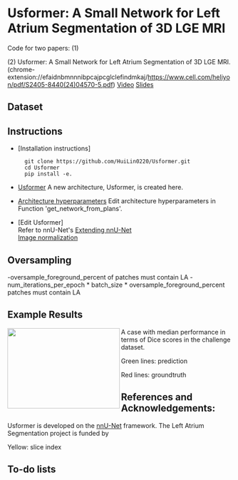 # Usformer: A Small Network for Left Atrium Segmentation of 3D LGE MRI
Code for two papers: 
(1) 

(2) Usformer: A Small Network for Left Atrium Segmentation of 3D LGE MRI.(chrome-extension://efaidnbmnnnibpcajpcglclefindmkaj/https://www.cell.com/heliyon/pdf/S2405-8440(24)04570-5.pdf)
[Video](https://www.youtube.com/watch?v=4Mu5rgfUwoE)
[Slides](https://drive.google.com/file/d/1pWzuMKeXzwozWLsFPUuOCRv1JYvT-KXy/view)

## Dataset


## Instructions
- [Installation instructions]

        git clone https://github.com/HuiLin0220/Usformer.git
        cd Usformer
        pip install -e.
- [Usformer](nnunetv2/dynamic_network_architectures/architectures/unet.py) A new architecture, Usformer, is created here.
- [Architecture hyperparameters](nnunetv2/utilities/get_network_from_plans.py) Edit architecture hyperparameters in Function 'get_network_from_plans'.
- [Edit Usformer]  
      Refer to nnU-Net's [Extending nnU-Net](documentation/extending_nnunet.md)  
      [Image normalization](documentation/explanation_normalization.md)

## Oversampling
-oversample_foreground_percent of patches must contain LA
-num_iterations_per_epoch * batch_size * oversample_foreground_percent patches must contain LA

## Example Results
<img align="left" width="252" height="180" src="/results/P20.gif"> A case with median performance in terms of Dice scores in the challenge dataset.

Green lines: prediction

Red lines: groundtruth

## References and Acknowledgements:
Usformer is developed on the [nnU-Net](https://github.com/MIC-DKFZ/nnUNet) framework. The  Left Atrium Segmentation project is funded by

Yellow: slice index




## To-do lists
     

